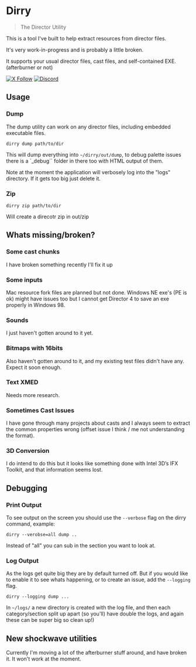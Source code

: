 # Dirry

> The Director Utility

This is a tool I've built to help extract resources from director files.

It's very work-in-progress and is probably a little broken.

It supports your usual director files, cast files, and self-contained EXE. (afterburner or not)

[![X Follow](https://img.shields.io/twitter/follow/_markeh)](https://twitter.com/_markeh)
[![Discord](https://img.shields.io/discord/368096211502366740?style=flat&logo=discord)](https://discord.gg/JTPQDFbhmv)

## Usage

### Dump

The dump utility can work on any director files, including embedded executable files.

```
dirry dump path/to/dir
```

This will dump everything into `~/dirry/out/dump`, to debug palette issues there is a `\_debug`` folder in there too with HTML output of them.

Note at the moment the application will verbosely log into the "logs" directory. If it gets too big just delete it.

### Zip

```
dirry zip path/to/dir
```

Will create a direcotr zip in out/zip

## Whats missing/broken?

### Some cast chunks

I have broken something recently I'll fix it up

### Some inputs

Mac resource fork files are planned but not done.
Windows NE exe's (PE is ok) might have issues too but I cannot get Director 4 to save an exe properly in Windows 98.

### Sounds

I just haven't gotten around to it yet.

### Bitmaps with 16bits

Also haven't gotten around to it, and my existing test files didn't have any. Expect it soon enough.

### Text XMED

Needs more research.

### Sometimes Cast Issues

I have gone through many projects about casts and I always seem to extract the common properties wrong (offset issue I think / me not understanding the format).

### 3D Conversion

I do intend to do this but it looks like something done with Intel 3D’s IFX Toolkit, and that information seems lost.

## Debugging

### Print Output

To see output on the screen you should use the `--verbose` flag on the dirry command, example:

```
dirry --verobse=all dump ..
```

Instead of "all" you can sub in the section you want to look at.

### Log Output

As the logs get quite big they are by default turned off. But if you would like to enable it to see whats happening,
or to create an issue, add the `--logging` flag.

```
dirry --logging dump ...
```

In `~/logs/` a new directory is created with the log file, and then each category/section split up apart (so you'll)
have double the logs, and again these can be super big so clean up!)

## New shockwave utilities

Currently I'm moving a lot of the afterburner stuff around, and have broken it. It won't work at the moment.
